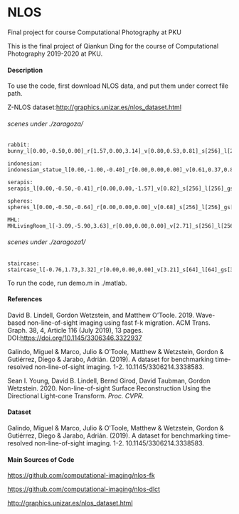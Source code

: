 # NLOS
Final project for course Computational Photography at PKU



This is the final project of Qiankun Ding for the course of Computational Photography 2019-2020 at PKU. 



#### Description

To use the code, first download NLOS data, and put them under correct file path.

Z-NLOS dataset:http://graphics.unizar.es/nlos_dataset.html

###### scenes under ./zaragoza/

```
rabbit:
bunny_l[0.00,-0.50,0.00]_r[1.57,0.00,3.14]_v[0.80,0.53,0.81]_s[256]_l[256]_gs[1.00]_conf.hdf5

indonesian:
indonesian_statue_l[0.00,-1.00,-0.40]_r[0.00,0.00,0.00]_v[0.61,0.37,0.81]_s[256]_l[256]_gs[1.00]_conf.hdf5

serapis: 
serapis_l[0.00,-0.50,-0.41]_r[0.00,0.00,-1.57]_v[0.82]_s[256]_l[256]_gs[1.00]_conf.hdf5

spheres: 
spheres_l[0.00,-0.50,-0.64]_r[0.00,0.00,0.00]_v[0.68]_s[256]_l[256]_gs[1.00]_conf.hdf5

MHL:
MHLivingRoom_l[-3.09,-5.90,3.63]_r[0.00,0.00,0.00]_v[2.71]_s[256]_l[256]_gs[0.60]_conf.hdf5
```

###### scenes under ./zaragoza1/

```
staircase:
staircase_l[-0.76,1.73,3.32]_r[0.00,0.00,0.00]_v[3.21]_s[64]_l[64]_gs[3.20]_conf.mat
```

To run the code, run  demo.m​  in ./matlab. 



#### References

David B. Lindell, Gordon Wetzstein, and Matthew O’Toole. 2019. Wave-based non-line-of-sight imaging using fast f-k migration. ACM Trans. Graph. 38, 4, Article 116 (July 2019), 13 pages. DOI:https://doi.org/10.1145/3306346.3322937

Galindo, Miguel & Marco, Julio & O'Toole, Matthew & Wetzstein, Gordon & Gutiérrez, Diego & Jarabo, Adrián. (2019). A dataset for benchmarking time-resolved non-line-of-sight imaging. 1-2. 10.1145/3306214.3338583. 

Sean I. Young, David B. Lindell, Bernd Girod, David Taubman, Gordon Wetzstein. 2020. Non-line-of-sight Surface Reconstruction Using the Directional Light-cone Transform. *Proc. CVPR*.



#### Dataset

Galindo, Miguel & Marco, Julio & O'Toole, Matthew & Wetzstein, Gordon & Gutiérrez, Diego & Jarabo, Adrián. (2019). A dataset for benchmarking time-resolved non-line-of-sight imaging. 1-2. 10.1145/3306214.3338583. 



#### Main Sources of Code

https://github.com/computational-imaging/nlos-fk

https://github.com/computational-imaging/nlos-dlct

http://graphics.unizar.es/nlos_dataset.html
